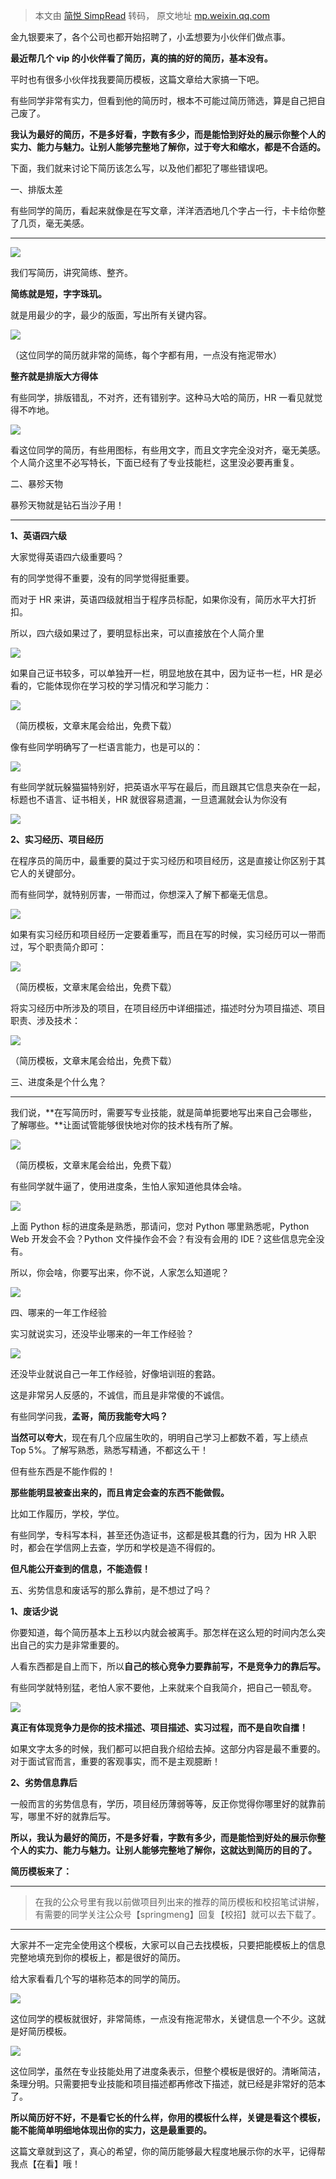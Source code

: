 > 本文由 [简悦 SimpRead](http://ksria.com/simpread/) 转码， 原文地址 [mp.weixin.qq.com](https://mp.weixin.qq.com/s?__biz=MzU4NjQ1NDkyNQ==&mid=2247495405&idx=1&sn=f87153453223bbe7ec8a50ae4fb532f8&chksm=fdf9ac0fca8e2519e631dfe1e66a31f843f930fe91908eb56235fd566ce49cba30007f3641ad&mpshare=1&scene=1&srcid=0708sYk0CjCupCI9gAVbyrIf&sharer_sharetime=1625733939877&sharer_shareid=7fece245937ac96f04f0fb8e1311fff1#rd)

金九银要来了，各个公司也都开始招聘了，小孟想要为小伙伴们做点事。

**最近帮几个 vip 的小伙伴看了简历，真的搞的好的简历，基本没有。**

平时也有很多小伙伴找我要简历模板，这篇文章给大家搞一下吧。

有些同学非常有实力，但看到他的简历时，根本不可能过简历筛选，算是自己把自己废了。  

**我认为最好的简历，不是多好看，字数有多少，而是能恰到好处的展示你整个人的实力、能力与魅力。让别人能够完整地了解你，过于夸大和缩水，都是不合适的。**

下面，我们就来讨论下简历该怎么写，以及他们都犯了哪些错误吧。

  

一、排版太差

有些同学的简历，看起来就像是在写文章，洋洋洒洒地几个字占一行，卡卡给你整了几页，毫无美感。  



----------------------------------------------------------------

![](https://mmbiz.qpic.cn/mmbiz_png/GprEaYiaFjcjIGUV40o3pUs1cpiaibEuJRkx51fpkbHjyoWFU4TkzrarcsOTgviadibnibzEV1lictKG5Pw590mY9efiag/640?wx_fmt=png)

我们写简历，讲究简练、整齐。

**简练就是短，字字珠玑。**

就是用最少的字，最少的版面，写出所有关键内容。

![](https://mmbiz.qpic.cn/mmbiz_png/GprEaYiaFjcjIGUV40o3pUs1cpiaibEuJRkbbWGKrzdfkMrSPrV8JxcyCyxV6R1IvSNe7P5S1fJyD89obK62WODGw/640?wx_fmt=png)

（这位同学的简历就非常的简练，每个字都有用，一点没有拖泥带水）

**整齐就是排版大方得体**

有些同学，排版错乱，不对齐，还有错别字。这种马大哈的简历，HR 一看见就觉得不咋地。

![](https://mmbiz.qpic.cn/mmbiz_png/GprEaYiaFjcjIGUV40o3pUs1cpiaibEuJRkrvthMVf4IajiajooibtcjHicAv5GRRvprSjgDaBevIn1TcnichiaexDKATg/640?wx_fmt=png)

看这位同学的简历，有些用图标，有些用文字，而且文字完全没对齐，毫无美感。个人简介这里不必写特长，下面已经有了专业技能栏，这里没必要再重复。

  

二、暴殄天物

暴殄天物就是钻石当沙子用！  



--------------------------------

**1、英语四六级**

大家觉得英语四六级重要吗？

有的同学觉得不重要，没有的同学觉得挺重要。

而对于 HR 来讲，英语四级就相当于程序员标配，如果你没有，简历水平大打折扣。

所以，四六级如果过了，要明显标出来，可以直接放在个人简介里

![](https://mmbiz.qpic.cn/mmbiz_png/GprEaYiaFjcjIGUV40o3pUs1cpiaibEuJRk1B0k1icTYQ6yehlmobaoCy7MaCGuX34rWsCvB0vdp7iaMfwZl7P3eB1Q/640?wx_fmt=png)

如果自己证书较多，可以单独开一栏，明显地放在其中，因为证书一栏，HR 是必看的，它能体现你在学习校的学习情况和学习能力：

![](https://mmbiz.qpic.cn/mmbiz_png/GprEaYiaFjcjIGUV40o3pUs1cpiaibEuJRkxZezfdhTWqeVK8to7cEaM7JBwYNcLvLO99ibs2DkAupHVlrBicSib8SRw/640?wx_fmt=png)

（简历模板，文章末尾会给出，免费下载）

像有些同学明确写了一栏语言能力，也是可以的：

![](https://mmbiz.qpic.cn/mmbiz_png/GprEaYiaFjcjIGUV40o3pUs1cpiaibEuJRkIMdHbTK4jL2kGsXWhcEPTGNSibPwW7Ro9S2lWPeA2Fv7B0QSOU0SFvg/640?wx_fmt=png)

有些同学就玩躲猫猫特别好，把英语水平写在最后，而且跟其它信息夹杂在一起，标题也不语言、证书相关，HR 就很容易遗漏，一旦遗漏就会认为你没有

![](https://mmbiz.qpic.cn/mmbiz_png/GprEaYiaFjcjIGUV40o3pUs1cpiaibEuJRkaJXVlnfFQejicIhXlqNC44aaywKMCPbXNdpdibsVNuibvHo4I86UF6Sfw/640?wx_fmt=png)

**2、实习经历、项目经历**

在程序员的简历中，最重要的莫过于实习经历和项目经历，这是直接让你区别于其它人的关键部分。

而有些同学，就特别厉害，一带而过，你想深入了解下都毫无信息。

![](https://mmbiz.qpic.cn/mmbiz_png/GprEaYiaFjcjIGUV40o3pUs1cpiaibEuJRkknKtiaJGhhjmlPPDKTkKX8kYgLESNO8JrU36DwLBZpChsnHNGH9ptXw/640?wx_fmt=png)

如果有实习经历和项目经历一定要着重写，而且在写的时候，实习经历可以一带而过，写个职责简介即可：

![](https://mmbiz.qpic.cn/mmbiz_png/GprEaYiaFjcjIGUV40o3pUs1cpiaibEuJRkOBmcUajtvljYZTuCMjP653UMXyHvAQKppiaJRYkyu6zD8GeiblDjJe2g/640?wx_fmt=png)

（简历模板，文章末尾会给出，免费下载）  

将实习经历中所涉及的项目，在项目经历中详细描述，描述时分为项目描述、项目职责、涉及技术：

![](https://mmbiz.qpic.cn/mmbiz_png/GprEaYiaFjcjIGUV40o3pUs1cpiaibEuJRkkw81AYAeyFHvt1teP6sxOP5ydvFOASJz2IeNYxLCbPE419cVnsL2FQ/640?wx_fmt=png)

（简历模板，文章末尾会给出，免费下载）

  

三、进度条是个什么鬼？








-------------------------

我们说，**在写简历时，需要写专业技能，就是简单扼要地写出来自己会哪些，了解哪些。**让面试管能够很快地对你的技术栈有所了解。

![](https://mmbiz.qpic.cn/mmbiz_png/GprEaYiaFjcjIGUV40o3pUs1cpiaibEuJRkfvCTcc3QQ44G1amuf3BicfLGm4wXateyGgOw3FY3xwOtQforibDEibReg/640?wx_fmt=png)

（简历模板，文章末尾会给出，免费下载）

有些同学就牛逼了，使用进度条，生怕人家知道他具体会啥。

![](https://mmbiz.qpic.cn/mmbiz_png/GprEaYiaFjcjIGUV40o3pUs1cpiaibEuJRkkJD9k9OPITOqiahHJ4wOC2nyeFvCgpGFaicwBvgKs9VnCkpLSSrV4iaEg/640?wx_fmt=png)

上面 Python 标的进度条是熟悉，那请问，您对 Python 哪里熟悉呢，Python Web 开发会不会？Python 文件操作会不会？有没有会用的 IDE？这些信息完全没有。

所以，你会啥，你要写出来，你不说，人家怎么知道呢？

![](https://mmbiz.qpic.cn/mmbiz_jpg/GprEaYiaFjcjIGUV40o3pUs1cpiaibEuJRktyVn1CAhpWO1JbH4uBCVwDoASllpu4dStdttg1ibvIDgaOYyMSM6rng/640?wx_fmt=jpeg)

四、哪来的一年工作经验

实习就说实习，还没毕业哪来的一年工作经验？

![](https://mmbiz.qpic.cn/mmbiz_png/GprEaYiaFjcjIGUV40o3pUs1cpiaibEuJRknblzAN3iayyFO1DLf7wne2skdQiaeRTplMOXicDKFyqK2BHK1o0gw6nAA/640?wx_fmt=png)

还没毕业就说自己一年工作经验，好像培训班的套路。

这是非常另人反感的，不诚信，而且是非常傻的不诚信。

有些同学问我，**孟哥，简历我能夸大吗？**

**当然可以夸大**，现在有几个应届生吹的，明明自己学习上都数不着，写上绩点 Top 5%。了解写熟悉，熟悉写精通，不都这么干！

但有些东西是不能作假的！

**那些能明显被查出来的，而且肯定会查的东西不能做假。**

比如工作履历，学校，学位。

有些同学，专科写本科，甚至还伪造证书，这都是极其蠢的行为，因为 HR 入职时，都会在学信网上去查，学历和学校是造不得假的。

**但凡能公开查到的信息，不能造假！**

五、劣势信息和废话写的那么靠前，是不想过了吗？

**1、废话少说**

你要知道，每个简历基本上五秒以内就会被离手。那怎样在这么短的时间内怎么突出自己的实力是非常重要的。

人看东西都是自上而下，所以**自己的核心竞争力要靠前写，不是竞争力的靠后写。**

有些同学就特别猛，老怕人家不要他，上来就来个自我简介，把自己一顿乱夸。

![](https://mmbiz.qpic.cn/mmbiz_png/GprEaYiaFjcjIGUV40o3pUs1cpiaibEuJRkVALq5ZyJ8iatwODARSxvJlaWDeT8lMCLZQYjfcBe0U15y80A8jEXbvA/640?wx_fmt=png)

**真正有体现竞争力是你的技术描述、项目描述、实习过程，而不是自吹自擂！**

如果文字太多的时候，我们都可以把自我介绍给去掉。这部分内容是最不重要的。对于面试官而言，重要的客观事实，而不是主观臆断！

**2、劣势信息靠后**

一般而言的劣势信息有，学历，项目经历薄弱等等，反正你觉得你哪里好的就靠前写，哪里不好的就靠后写。

**所以，我认为最好的简历，不是多好看，字数有多少，而是能恰到好处的展示你整个人的实力、能力与魅力。让别人能够完整地了解你，这就达到简历的目的了。**

**简历模板来了：**


--------------------------------------------------------------------------------------------

> 在我的公众号里有我以前做项目列出来的推荐的简历模板和校招笔试讲解，有需要的同学关注公众号【springmeng】回复【校招】就可以去下载了。


----------------------------------------------------------------------------

大家并不一定完全使用这个模板，大家可以自己去找模板，只要把能模板上的信息完整地填充到你的模板上，都是很好的简历。

给大家看看几个写的堪称范本的同学的简历。

![](https://mmbiz.qpic.cn/mmbiz_png/GprEaYiaFjcjIGUV40o3pUs1cpiaibEuJRk4SgsfbWiaYqyjOnqtib2Og5LBFuXXr435KoY0iafWBWcnT4FibL2RpOaNw/640?wx_fmt=png)

这位同学的模板就很好，非常简练，一点没有拖泥带水，关键信息一个不少。这就是好简历模板。

![](https://mmbiz.qpic.cn/mmbiz_png/GprEaYiaFjcjIGUV40o3pUs1cpiaibEuJRky4khLSu01xV8ycKiaoWKmHDCSic89v6ibtKKXe2dRmBZ09zc4ibUgLtBbw/640?wx_fmt=png)

这位同学，虽然在专业技能处用了进度条表示，但整个模板是很好的。清晰简洁，条理分明。只需要把专业技能和项目描述都再修改下描述，就已经是非常好的范本了。

**所以简历好不好，不是看它长的什么样，你用的模板什么样，关键是看这个模板，能不能简单明细地体现出你的实力，这是最重要的。**

这篇文章就到这了，真心的希望，你的简历能够最大程度地展示你的水平，记得帮我点【在看】哦！